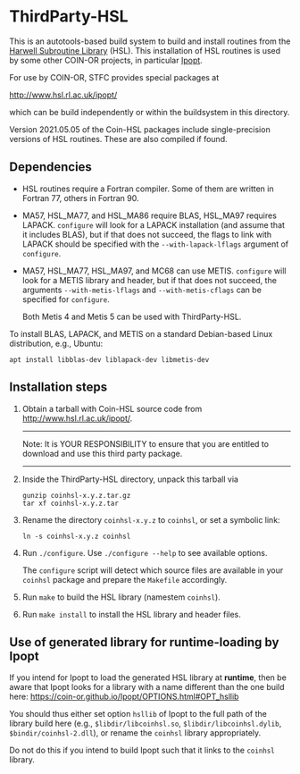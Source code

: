 # ThirdParty-HSL

This is an autotools-based build system to build and install routines from
the [Harwell Subroutine Library](http://www.hsl.rl.ac.uk/) (HSL).
This installation of HSL routines is used by some other COIN-OR projects,
in particular [Ipopt](https://github.com/coin-or/Ipopt).

For use by COIN-OR, STFC provides special packages at

http://www.hsl.rl.ac.uk/ipopt/

which can be build independently or within the buildsystem in this
directory.

Version 2021.05.05 of the Coin-HSL packages include single-precision
versions of HSL routines. These are also compiled if found.

## Dependencies

- HSL routines require a Fortran compiler.
  Some of them are written in Fortran 77, others in Fortran 90.
  
- MA57, HSL_MA77, and HSL_MA86 require BLAS, HSL_MA97 requires LAPACK.
  `configure` will look for a LAPACK installation (and assume that it
  includes BLAS), but if that does not succeed, the flags to link with LAPACK
  should be specified with the `--with-lapack-lflags` argument of `configure`.

- MA57, HSL_MA77, HSL_MA97, and MC68 can use METIS. `configure` will look
  for a METIS library and header, but if that does not succeed, the
  arguments `--with-metis-lflags` and `--with-metis-cflags` can be
  specified for `configure`.

  Both Metis 4 and Metis 5 can be used with ThirdParty-HSL.

To install BLAS, LAPACK, and METIS on a standard Debian-based Linux distribution, e.g., Ubuntu:
```
apt install libblas-dev liblapack-dev libmetis-dev
```

## Installation steps

1. Obtain a tarball with Coin-HSL source code from http://www.hsl.rl.ac.uk/ipopt/.

   **********************************************************************
   Note: It is YOUR RESPONSIBILITY to ensure that you are entitled to
         download and use this third party package.
   **********************************************************************

2. Inside the ThirdParty-HSL directory, unpack this tarball via

       gunzip coinhsl-x.y.z.tar.gz
       tar xf coinhsl-x.y.z.tar

3. Rename the directory `coinhsl-x.y.z` to `coinhsl`, or set a symbolic link:

       ln -s coinhsl-x.y.z coinhsl

4. Run `./configure`. Use `./configure --help` to see available options.

   The `configure` script will detect which source files are available
   in your `coinhsl` package and prepare the `Makefile` accordingly.

5. Run `make` to build the HSL library (namestem `coinhsl`).

6. Run `make install` to install the HSL library and header files.

## Use of generated library for runtime-loading by Ipopt

If you intend for Ipopt to load the generated HSL library at __runtime__,
then be aware that Ipopt looks for a library with a name different than the
one build here: https://coin-or.github.io/Ipopt/OPTIONS.html#OPT_hsllib

You should thus either set option `hsllib` of Ipopt to the full path of
the library build here (e.g., `$libdir/libcoinhsl.so`, `$libdir/libcoinhsl.dylib`,
`$bindir/coinhsl-2.dll`), or rename the `coinhsl` library appropriately.

Do not do this if you intend to build Ipopt such that it links to the
`coinhsl` library.
